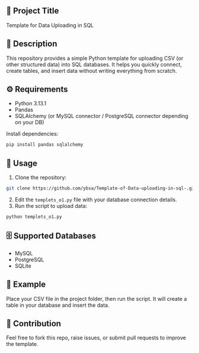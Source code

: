 

## 📌 Project Title

Template for Data Uploading in SQL

## 📖 Description

This repository provides a simple Python template for uploading CSV (or other structured data) into SQL databases.
It helps you quickly connect, create tables, and insert data without writing everything from scratch.

## ⚙️ Requirements

* Python 3.13.1
* Pandas
* SQLAlchemy (or MySQL connector / PostgreSQL connector depending on your DB)

Install dependencies:

```bash
pip install pandas sqlalchemy
```

## 🚀 Usage

1. Clone the repository:

```bash
git clone https://github.com/ybsa/Template-of-Data-uploading-in-sql-.git
```

2. Edit the `templets_o1.py` file with your database connection details.
3. Run the script to upload data:

```bash
python templets_o1.py
```

## 🗄️ Supported Databases

* MySQL
* PostgreSQL
* SQLite

## 📂 Example

Place your CSV file in the project folder, then run the script. It will create a table in your database and insert the data.

## 🤝 Contribution

Feel free to fork this repo, raise issues, or submit pull requests to improve the template.
